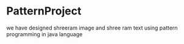 # PatternProject
 we have designed shreeram image and shree ram text using pattern programming in java language
